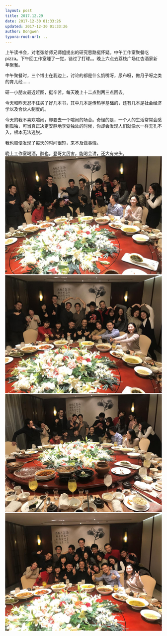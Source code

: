 ```yaml
---
layout: post
title: 2017.12.29
date: 2017-12-30 01:33:26
updated: 2017-12-30 01:33:26
author: Dongwen
typora-root-url: ..
---
```




上午读书会，对老张给师兄师姐提出的研究思路挺怀疑。中午工作室聚餐吃pizza。下午回工作室睡了一觉，错过了打球。。晚上六点去荔枝广场红杏酒家新年聚餐。

中午聚餐时，三个博士在我边上，讨论的都是什么奶嘴呀，尿布呀，做月子呀之类的育儿经……

研一小朋友最近赶图，挺辛苦。每天晚上十二点到两三点回去。

今天和昨天忍不住买了好几本书，其中几本是传热学基础的，还有几本是社会经济学以及合伙人制度的。

今天的我不喜欢喧闹，却要去一个喧闹的场合。奇怪的是，一个人的生活常常会感到孤独，可当真正决定安静地享受独处的时候，你却会发现人们就像水一样无孔不入，根本无法逃脱。

我也顺便发现了每天的时间很短，来不及做事情。

晚上工作室喝酒，醉也。登哥太厉害，能喝会讲，还大有来头。    ![](/img/in-post/x47574267.jpg)
![](/img/in-post/x47574271.jpg)
![](/img/in-post/x47574269.jpg)
![](/img/in-post/x47574268.jpg)
